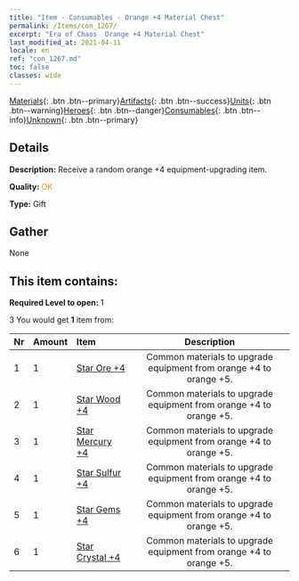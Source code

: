 ```yaml
---
title: "Item - Consumables - Orange +4 Material Chest"
permalink: /Items/con_1267/
excerpt: "Era of Chaos  Orange +4 Material Chest"
last_modified_at: 2021-04-11
locale: en
ref: "con_1267.md"
toc: false
classes: wide
---
```

 [Materials](/Items/){: .btn .btn--primary}[Artifacts](/Items/Artifacts/){: .btn .btn--success}[Units](/Items/Units/){: .btn .btn--warning}[Heroes](/Items/Heroes/){: .btn .btn--danger}[Consumables](/Items/Consumables/){: .btn .btn--info}[Unknown](/Items/Unknown/){: .btn .btn--primary}

## Details
 **Description:** Receive a random orange +4 equipment-upgrading item.

 **Quality:** <span style="color: #FF8C00">OK</span>

 **Type:** Gift

## Gather

  None

## This item contains:

 **Required Level to open:** 1

 3 You would get **1** item  from:

  | Nr | Amount |     Item    | Description |
  |:---|:-------|:------------|:-----------:|
  | 1 | 1 | [Star Ore +4](/Items/mat_89/) | Common materials to upgrade equipment from orange +4 to orange +5. | 
  | 2 | 1 | [Star Wood +4](/Items/mat_90/) | Common materials to upgrade equipment from orange +4 to orange +5. | 
  | 3 | 1 | [Star Mercury +4](/Items/mat_91/) | Common materials to upgrade equipment from orange +4 to orange +5. | 
  | 4 | 1 | [Star Sulfur +4](/Items/mat_92/) | Common materials to upgrade equipment from orange +4 to orange +5. | 
  | 5 | 1 | [Star Gems +4](/Items/mat_93/) | Common materials to upgrade equipment from orange +4 to orange +5. | 
  | 6 | 1 | [Star Crystal +4](/Items/mat_94/) | Common materials to upgrade equipment from orange +4 to orange +5. | 
